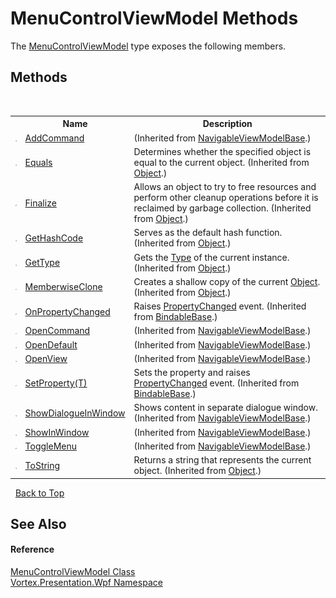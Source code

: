 # MenuControlViewModel Methods
 

The <a href="T_Vortex_Presentation_Wpf_MenuControlViewModel.md">MenuControlViewModel</a> type exposes the following members.


## Methods
&nbsp;<table><tr><th></th><th>Name</th><th>Description</th></tr><tr><td>![Public method](media/pubmethod.gif "Public method")</td><td><a href="M_Vortex_Presentation_Wpf_NavigableViewModelBase_AddCommand.md">AddCommand</a></td><td> (Inherited from <a href="T_Vortex_Presentation_Wpf_NavigableViewModelBase.md">NavigableViewModelBase</a>.)</td></tr><tr><td>![Public method](media/pubmethod.gif "Public method")</td><td><a href="https://docs.microsoft.com/dotnet/api/system.object.equals#System_Object_Equals_System_Object_" target="_blank">Equals</a></td><td>
Determines whether the specified object is equal to the current object.
 (Inherited from <a href="https://docs.microsoft.com/dotnet/api/system.object" target="_blank">Object</a>.)</td></tr><tr><td>![Protected method](media/protmethod.gif "Protected method")</td><td><a href="https://docs.microsoft.com/dotnet/api/system.object.finalize#System_Object_Finalize" target="_blank">Finalize</a></td><td>
Allows an object to try to free resources and perform other cleanup operations before it is reclaimed by garbage collection.
 (Inherited from <a href="https://docs.microsoft.com/dotnet/api/system.object" target="_blank">Object</a>.)</td></tr><tr><td>![Public method](media/pubmethod.gif "Public method")</td><td><a href="https://docs.microsoft.com/dotnet/api/system.object.gethashcode#System_Object_GetHashCode" target="_blank">GetHashCode</a></td><td>
Serves as the default hash function.
 (Inherited from <a href="https://docs.microsoft.com/dotnet/api/system.object" target="_blank">Object</a>.)</td></tr><tr><td>![Public method](media/pubmethod.gif "Public method")</td><td><a href="https://docs.microsoft.com/dotnet/api/system.object.gettype#System_Object_GetType" target="_blank">GetType</a></td><td>
Gets the <a href="https://docs.microsoft.com/dotnet/api/system.type" target="_blank">Type</a> of the current instance.
 (Inherited from <a href="https://docs.microsoft.com/dotnet/api/system.object" target="_blank">Object</a>.)</td></tr><tr><td>![Protected method](media/protmethod.gif "Protected method")</td><td><a href="https://docs.microsoft.com/dotnet/api/system.object.memberwiseclone#System_Object_MemberwiseClone" target="_blank">MemberwiseClone</a></td><td>
Creates a shallow copy of the current <a href="https://docs.microsoft.com/dotnet/api/system.object" target="_blank">Object</a>.
 (Inherited from <a href="https://docs.microsoft.com/dotnet/api/system.object" target="_blank">Object</a>.)</td></tr><tr><td>![Protected method](media/protmethod.gif "Protected method")</td><td><a href="M_Vortex_Presentation_Wpf_BindableBase_OnPropertyChanged.md">OnPropertyChanged</a></td><td>
Raises <a href="https://docs.microsoft.com/dotnet/api/system.componentmodel.inotifypropertychanged.propertychanged" target="_blank">PropertyChanged</a> event.
 (Inherited from <a href="T_Vortex_Presentation_Wpf_BindableBase.md">BindableBase</a>.)</td></tr><tr><td>![Public method](media/pubmethod.gif "Public method")</td><td><a href="M_Vortex_Presentation_Wpf_NavigableViewModelBase_OpenCommand.md">OpenCommand</a></td><td> (Inherited from <a href="T_Vortex_Presentation_Wpf_NavigableViewModelBase.md">NavigableViewModelBase</a>.)</td></tr><tr><td>![Public method](media/pubmethod.gif "Public method")</td><td><a href="M_Vortex_Presentation_Wpf_NavigableViewModelBase_OpenDefault.md">OpenDefault</a></td><td> (Inherited from <a href="T_Vortex_Presentation_Wpf_NavigableViewModelBase.md">NavigableViewModelBase</a>.)</td></tr><tr><td>![Public method](media/pubmethod.gif "Public method")</td><td><a href="M_Vortex_Presentation_Wpf_NavigableViewModelBase_OpenView.md">OpenView</a></td><td> (Inherited from <a href="T_Vortex_Presentation_Wpf_NavigableViewModelBase.md">NavigableViewModelBase</a>.)</td></tr><tr><td>![Protected method](media/protmethod.gif "Protected method")</td><td><a href="M_Vortex_Presentation_Wpf_BindableBase_SetProperty__1.md">SetProperty(T)</a></td><td>
Sets the property and raises <a href="https://docs.microsoft.com/dotnet/api/system.componentmodel.inotifypropertychanged.propertychanged" target="_blank">PropertyChanged</a> event.
 (Inherited from <a href="T_Vortex_Presentation_Wpf_BindableBase.md">BindableBase</a>.)</td></tr><tr><td>![Public method](media/pubmethod.gif "Public method")</td><td><a href="M_Vortex_Presentation_Wpf_NavigableViewModelBase_ShowDialogueInWindow.md">ShowDialogueInWindow</a></td><td>
Shows content in separate dialogue window.
 (Inherited from <a href="T_Vortex_Presentation_Wpf_NavigableViewModelBase.md">NavigableViewModelBase</a>.)</td></tr><tr><td>![Public method](media/pubmethod.gif "Public method")</td><td><a href="M_Vortex_Presentation_Wpf_NavigableViewModelBase_ShowInWindow.md">ShowInWindow</a></td><td> (Inherited from <a href="T_Vortex_Presentation_Wpf_NavigableViewModelBase.md">NavigableViewModelBase</a>.)</td></tr><tr><td>![Protected method](media/protmethod.gif "Protected method")</td><td><a href="M_Vortex_Presentation_Wpf_NavigableViewModelBase_ToggleMenu.md">ToggleMenu</a></td><td> (Inherited from <a href="T_Vortex_Presentation_Wpf_NavigableViewModelBase.md">NavigableViewModelBase</a>.)</td></tr><tr><td>![Public method](media/pubmethod.gif "Public method")</td><td><a href="https://docs.microsoft.com/dotnet/api/system.object.tostring#System_Object_ToString" target="_blank">ToString</a></td><td>
Returns a string that represents the current object.
 (Inherited from <a href="https://docs.microsoft.com/dotnet/api/system.object" target="_blank">Object</a>.)</td></tr></table>&nbsp;
<a href="#menucontrolviewmodel-methods">Back to Top</a>

## See Also


#### Reference
<a href="T_Vortex_Presentation_Wpf_MenuControlViewModel.md">MenuControlViewModel Class</a><br /><a href="N_Vortex_Presentation_Wpf.md">Vortex.Presentation.Wpf Namespace</a><br />